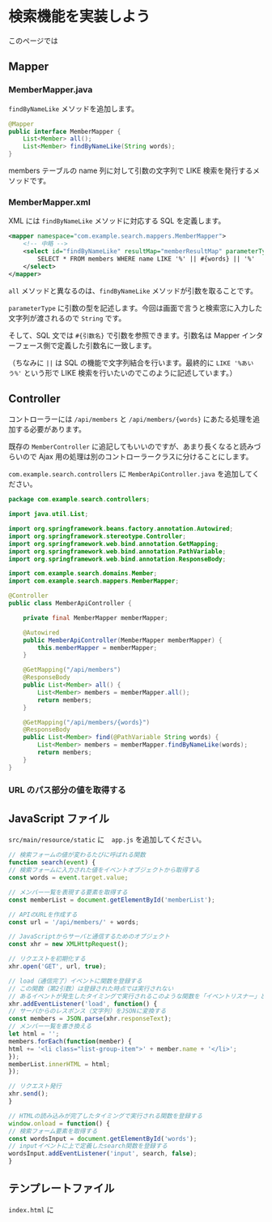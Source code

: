 # 検索機能を実装しよう

このページでは

## Mapper

### MemberMapper.java

```findByNameLike``` メソッドを追加します。

```java
@Mapper
public interface MemberMapper {
    List<Member> all();
    List<Member> findByNameLike(String words);
}
```

members テーブルの name 列に対して引数の文字列で LIKE 検索を発行するメソッドです。

### MemberMapper.xml

XML には ```findByNameLike``` メソッドに対応する SQL を定義します。

```xml
<mapper namespace="com.example.search.mappers.MemberMapper">
    <!-- 中略 -->
    <select id="findByNameLike" resultMap="memberResultMap" parameterType="String">
        SELECT * FROM members WHERE name LIKE '%' || #{words} || '%'
    </select>
</mapper>
```

```all``` メソッドと異なるのは、```findByNameLike``` メソッドが引数を取ることです。

```parameterType``` に引数の型を記述します。今回は画面で言うと検索窓に入力した文字列が渡されるので ```String``` です。

そして、SQL 文では ```#{引数名}``` で引数を参照できます。引数名は Mapper インターフェース側で定義した引数名に一致します。

（ちなみに ```||``` は SQL の機能で文字列結合を行います。最終的に ```LIKE '%あいう%'``` という形で LIKE 検索を行いたいのでこのように記述しています。）

## Controller

コントローラーには ```/api/members``` と ```/api/members/{words}``` にあたる処理を追加する必要があります。

既存の ```MemberController``` に追記してもいいのですが、あまり長くなると読みづらいので Ajax 用の処理は別のコントローラークラスに分けることにします。

```com.example.search.controllers``` に ```MemberApiController.java``` を追加してください。

```java
package com.example.search.controllers;

import java.util.List;

import org.springframework.beans.factory.annotation.Autowired;
import org.springframework.stereotype.Controller;
import org.springframework.web.bind.annotation.GetMapping;
import org.springframework.web.bind.annotation.PathVariable;
import org.springframework.web.bind.annotation.ResponseBody;

import com.example.search.domains.Member;
import com.example.search.mappers.MemberMapper;

@Controller
public class MemberApiController {

    private final MemberMapper memberMapper;

    @Autowired
    public MemberApiController(MemberMapper memberMapper) {
        this.memberMapper = memberMapper;
    }

    @GetMapping("/api/members")
    @ResponseBody
    public List<Member> all() {
        List<Member> members = memberMapper.all();
        return members;
    }

    @GetMapping("/api/members/{words}")
    @ResponseBody
    public List<Member> find(@PathVariable String words) {
        List<Member> members = memberMapper.findByNameLike(words);
        return members;
    }
}
```

### URL のパス部分の値を取得する



## JavaScript ファイル

```src/main/resource/static``` に　```app.js``` を追加してください。

```js
// 検索フォームの値が変わるたびに呼ばれる関数
function search(event) {
// 検索フォームに入力された値をイベントオブジェクトから取得する
const words = event.target.value;

// メンバー一覧を表現する要素を取得する
const memberList = document.getElementById('memberList');

// APIのURLを作成する
const url = '/api/members/' + words;

// JavaScriptからサーバと通信するためのオブジェクト
const xhr = new XMLHttpRequest();

// リクエストを初期化する
xhr.open('GET', url, true);

// load（通信完了）イベントに関数を登録する
// この関数（第2引数）は登録された時点では実行されない
// あるイベントが発生したタイミングで実行されるこのような関数を「イベントリスナー」と呼ぶ
xhr.addEventListener('load', function() {
// サーバからのレスポンス（文字列）をJSONに変換する
const members = JSON.parse(xhr.responseText);
// メンバー一覧を書き換える
let html = '';
members.forEach(function(member) {
html += '<li class="list-group-item">' + member.name + '</li>';
});
memberList.innerHTML = html;
});

// リクエスト発行
xhr.send();
}

// HTMLの読み込みが完了したタイミングで実行される関数を登録する
window.onload = function() {
// 検索フォーム要素を取得する
const wordsInput = document.getElementById('words');
// inputイベントに上で定義したsearch関数を登録する
wordsInput.addEventListener('input', search, false);
}
```

## テンプレートファイル

```index.html``` に

```html

```
